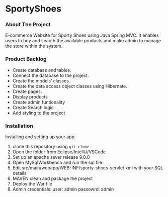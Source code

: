 # SportyShoes

<!-- ABOUT THE PROJECT -->

### About The Project

E-commerce Website for Sporty Shoes using Java Spring MVC. It enables users to buy and search the available products and make admin to manage the store within the system.

### Product Backlog

- Create database and tables.
- Connect the database to the project.
- Create the models’ classes.
- Create the data access object classes using Hibernate.
- Create pages.
- Display products
- Create admin funtionality 
- Create Search logic
- Add styling to the project 

### Installation

Installing and setting up your app.

1. clone this repository using `git clone `
2. Open the folder from Eclipse/IntelliJ/VSCode
3. Set up an apache sever release 9.0.0 
4. Open MySqlWorkbench and run the sql file
5. Edit src/main/webapp/WEB-INF/sporty-shoes-servlet.xml with your SQL details
6. MAVEN clean and package the project 
7. Deploy the War file
8. Admin credentials: user: admin passowrd: admin
